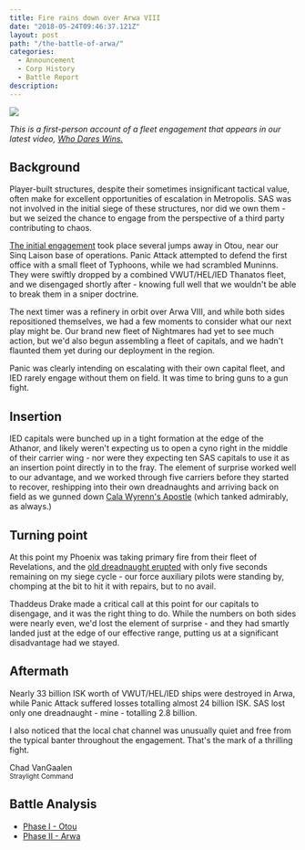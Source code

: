 ```yaml
---
title: Fire rains down over Arwa VIII
date: "2018-05-24T09:46:37.121Z"
layout: post
path: "/the-battle-of-arwa/"
categories:
  - Announcement
  - Corp History
  - Battle Report
description: 
---
```


![](../img/2018.05.17.22.26.08.png)

_This is a first-person account of a fleet engagement that appears in our latest video, [Who Dares Wins.](https://www.youtube.com/watch?v=diFsV8f-FXY)_

## Background
Player-built structures, despite their sometimes insignificant tactical value, often make for excellent opportunities of escalation in Metropolis. SAS was not involved in the initial siege of these structures, nor did we own them - but we seized the chance to engage from the perspective of a third party contributing to chaos.

[The initial engagement](https://br.inyour.space/?s=2723&b=8086210&e=775&t=yvvLz) took place several jumps away in Otou, near our Sinq Laison base of operations. Panic Attack attempted to defend the first office with a small fleet of Typhoons, while we had scrambled Muninns. They were swiftly dropped by a combined VWUT/HEL/IED Thanatos fleet, and we disengaged shortly after - knowing full well that we wouldn't be able to break them in a sniper doctrine.

The next timer was a refinery in orbit over Arwa VIII, and while both sides repositioned themselves, we had a few moments to consider what our next play might be. Our brand new fleet of Nightmares had yet to see much action, but we'd also begun assembling a fleet of capitals, and we hadn't flaunted them yet during our deployment in the region.

Panic was clearly intending on escalating with their own capital fleet, and IED rarely engage without them on field. It was time to bring guns to a gun fight.

## Insertion
IED capitals were bunched up in a tight formation at the edge of the Athanor, and likely weren't expecting us to open a cyno right in the middle of their carrier wing - nor were they expecting ten SAS capitals to use it as an insertion point directly in to the fray. The element of surprise worked well to our advantage, and we worked through five carriers before they started to recover, reshipping into their own dreadnaughts and arriving back on field as we gunned down [Cala Wyrenn's Apostle](https://zkillboard.com/kill/70028382/) (which tanked admirably, as always.) 

## Turning point
At this point my Phoenix was taking primary fire from their fleet of Revelations, and the [old dreadnaught erupted](https://zkillboard.com/kill/70028389/) with only five seconds remaining on my siege cycle - our force auxiliary pilots were standing by, chomping at the bit to hit it with repairs, but to no avail.

Thaddeus Drake made a critical call at this point for our capitals to disengage, and it was the right thing to do. While the numbers on both sides were nearly even, we'd lost the element of surprise - and they had smartly landed just at the edge of our effective range, putting us at a significant disadvantage had we stayed.

## Aftermath
Nearly 33 billion ISK worth of VWUT/HEL/IED ships were destroyed in Arwa, while Panic Attack suffered losses totalling almost 24 billion ISK. SAS lost only one dreadnaught - mine - totalling 2.8 billion.

I also noticed that the local chat channel was unusually quiet and free from the typical banter throughout the engagement. That's the mark of a thrilling fight.

Chad VanGaalen  
<small class="text-primary">Straylight Command</small>

## Battle Analysis
* [Phase I - Otou](https://br.inyour.space/?s=2723&b=8086210&e=775&t=yvvLz)
* [Phase II - Arwa](https://br.inyour.space/?s=2078&b=8086980&e=90&t=svvrzf)
